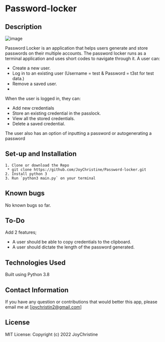 # Password-locker
## Description
![image](https://user-images.githubusercontent.com/57414671/164991906-51f7e3af-c137-446b-b709-5933d6ac8009.png)


Password Locker is an application that helps users generate and store passwords on their multiple accounts.
The password locker runs as a terminal application and uses short codes to navigate through it.
A user can:
* Create a new user.
* Log in to an existing user (Username = test & Password = t3st for test data.)
* Remove a saved user.
* 
When the user is logged in, they can:
* Add new credentials
* Store an existing credential in the passlock.
* View all the stored credentials.
* Delete a saved credential.

The user also has an option of inputting a password or autogenerating a password 


## Set-up and Installation
    1. Clone or download the Repo
     * git clone https://github.com/JoyChristine/Password-locker.git
    2. Install python 3
    3. Run `python3 main.py` on your terminal

## Known bugs
No known bugs so far.

## To-Do
Add 2 features;
* A user should be able to copy credentials to the clipboard.
* A user should dictate the length of the password  generated.



## Technologies Used
Built using Python 3.8

## Contact Information
If you have any question or contributions that would better this app, please email me at [joychristin2@gmail.com]

 ## License
MIT License:
Copyright (c) 2022 JoyChristine



